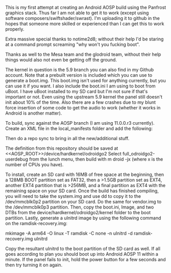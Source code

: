 This is my first attempt at creating an Android AOSP build using the Panfrost graphics stack.
Thus far I am not able to get it to work (except using software composers/swiftshader/swrast).
I'm uploading it to github in the hopes that someone more skilled or experienced than I can
get this to work properly.

Extra massive special thanks to notime2d8; without their help I'd be staring at a command
prompt screaming "why won't you fucking boot".

Thanks as well to the Mesa team and the glodroid team, without their help things would also
not even be getting off the ground.

The kernel in question is the 5.9 branch you can also find in my Github account.  Note that
a prebuilt version is included which you can use to generate a boot.img.  This boot.img isn't
used for anything currently, but you can use it if you want.  I also include the boot.ini
I am using to boot from uBoot. I have uBoot installed to my SD card but I'm not sure if that's
important or not.  Even using the upstream 5.9 kernel the panel still doesn't init about 10%
of the time.  Also there are a few crashes due to my blunt force insertion of some code to get
the audio to work (whether it works in Android is another matter).

To build, sync against the AOSP branch (I am using 11.0.0.r3 currently).
Create an XML file in the local_manifests folder and add the following:

<?xml version="1.0" encoding="UTF-8"?>
<manifest>
  <remote  name="gitlab"   fetch="https://gitlab.freedesktop.org/" />
  <remote  name="glodroid" fetch="https://github.com/glodroid/" />
  <remote  name="android-rpi" fetch="https://github.com/android-rpi/" />
  <extend-project name="platform/external/libdrm" revision="fb806e1a436e6ff61f1e10b105b87c6494243d9c"/>
  <remove-project name="platform/external/drm_hwcomposer" />
  <remove-project name="platform/external/mesa3d" />
  <project path="external/drm_hwcomposer"  remote="glodroid" name="glodroid_forks.git" revision="refs/tags/drm_hwcomposer-v1" clone-depth="1" />
  <project path="external/mesa3d"          remote="glodroid" name="glodroid_forks.git" revision="refs/tags/mesa3d-v5" clone-depth="1" />
  <project path="external/gbm_gralloc"     remote="glodroid" name="glodroid_forks.git" revision="refs/tags/gbm_gralloc-v2" clone-depth="1" />
</manifest>

Then do a repo sync to bring in all the new/additional stuff.

The definition from this repository should be saved at <<AOSP_ROOT>>/device/hardkernel/odroidgo2
Select full_odroidgo2-userdebug from the lunch menu, then build with m droid -jx (where x is
the number of CPUs you have).

To install, create an SD card with 16MB of free space at the beginning, then a 128MB BOOT partition
set as FAT32, then a >1.5GB partition set as EXT4, another EXT4 partition that is >256MB, and a final
partition as EXT4 with the remaining space on your SD card.  Once the build has finished compiling,
you will need to take the system.img and use dd to copy it to the /dev/mmcblk0p2 partition on your
SD card.  Do the same for vendor.img to the /dev/mmcblk0p3 partition.  Then, copy the boot.ini, Image,
and two DTBs from the device/hardkernel/odroidgo2/kernel folder to the boot partition.  Lastly,
generate a uInitrd image by using the following command on the ramdisk-recovery.img:

mkimage -A arm64 -O linux -T ramdisk -C none -n uInitrd -d ramdisk-recovery.img uInitrd

Copy the resultant uInitrd to the boot partition of the SD card as well.  If all goes according to plan
you should boot up into Android AOSP 11 within a minute.  If the panel fails to init, hold the power button
for a few seconds and then try turning it on again.
